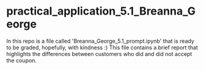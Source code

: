 # practical_application_5.1_Breanna_George

In this repo is a file called 'Breanna_George_5.1_prompt.ipynb' that is ready to be graded, hopefully, with kindness :) 
This file contains a brief report that highlights the differences between customers who did and did not accept the coupon.
